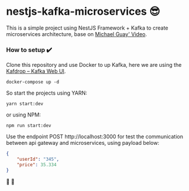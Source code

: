 # nestjs-kafka-microservices :sunglasses:

This is a simple project using NestJS Framework + Kafka to create microservices architecture, base on [Michael Guay' Video](https://www.youtube.com/channel/UChNA2S9dtoEMAVGPddbDIJg).

###  How to setup :heavy_check_mark:	

Clone this repository and use Docker to up Kafka, here we are using the [Kafdrop – Kafka Web UI](https://github.com/obsidiandynamics/kafdrop).
```
docker-compose up -d 
```
So start the projects using YARN:
```
yarn start:dev
```
or using NPM:
```
npm run start:dev
```
Use the endpoint POST http://localhost:3000 for test the communication between api gateway and microservices, using payload below:
```json
{
    "userId": "345",
    "price": 35.334
}
```
:crossed_fingers:	:partying_face:	

